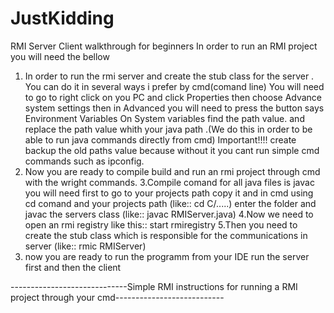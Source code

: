 # JustKidding
RMI Server Client walkthrough for beginners
In order to run an RMI project you will need the bellow

1. In order to run the rmi server and create the stub class for the server .
  You can do it in several ways i prefer by cmd(comand line)
  You will need to go to right click on you PC and click Properties
  then choose Advance system settings
  then in Advanced you will need to press the button says Environment Variables
  On System variables find the path value.
  and replace the path value whith your java path .(We do this in order to be able to run java commands directly from cmd)
  Important!!!! create backup the old paths value because without it you cant run simple cmd commands such as ipconfig.
2. Now you are ready to compile build and run an rmi project through cmd with the wright commands.
3.Compile comand for all java files is javac you will need first to go to your projects path copy it and in cmd using cd comand
  and your projects path (like:: cd C/.....) enter the folder and javac the servers class (like:: javac RMIServer.java)
4.Now we need to open an rmi registry like this::      start rmiregistry
5.Then you need to create the stub class which is responsible for the communications in server (like:: rmic RMIServer)
6. now you are ready to run the programm from your IDE run the server first and then the client 

-----------------------------Simple RMI instructions for running a RMI project through your cmd---------------------------

